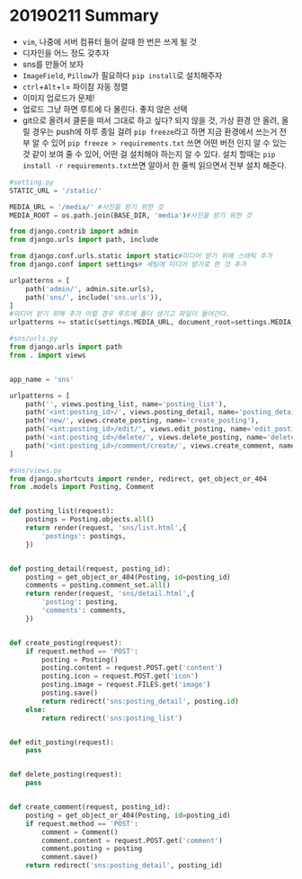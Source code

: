 # 20190211 Summary

* `vim`, 나중에 서버 컴퓨터 들어 갈때 한 번은 쓰게 될 것
* 디자인을 어느 정도 갖추자
* sns를 만들어 보자 
* `ImageField`,  `Pillow`가 필요하다 `pip install`로 설치해주자
* `ctrl`+`Alt`+`l`= 파이참 자동 정렬
* 이미지 업로드가 문제!
* 업로드 그냥 하면 루트에 다 몰린다. 좋지 않은 선택
* git으로 올려서 클론을 떠서 그대로 하고 싶다? 되지 않을 것, 가상 환경 안 올려, 올릴 경우는 push에 하루 종일 걸려 `pip freeze`라고 하면 지금 환경에서 쓰는거 전부 알 수 있어 `pip freeze > requirements.txt` 쓰면 어떤 버전 인지 알 수 있는 것 같이 보여 줄 수 있어, 어떤 걸 설치해야 하는지 알 수 있다. 설치 할때는 `pip install -r requirements.txt`쓰면 알아서 한 줄씩 읽으면서 전부 설치 해준다.

```python
#setting.py
STATIC_URL = '/static/'

MEDIA_URL = '/media/' #사진을 받기 위한 것
MEDIA_ROOT = os.path.join(BASE_DIR, 'media')#사진을 받기 위한 것
```

```python
from django.contrib import admin
from django.urls import path, include

from django.conf.urls.static import static#미디어 받기 위해 스태틱 추가
from django.conf import settings# 세팅에 미디어 받기로 한 것 추가

urlpatterns = [
    path('admin/', admin.site.urls),
    path('sns/', include('sns.urls')),
]
#미디어 받기 위해 추가 이럴 경우 루트에 폴더 생기고 파일이 들어간다.
urlpatterns += static(settings.MEDIA_URL, document_root=settings.MEDIA_ROOT)
```

```python
#sns/urls.py
from django.urls import path
from . import views


app_name = 'sns'

urlpatterns = [
    path('', views.posting_list, name='posting_list'),
    path('<int:posting_id>/', views.posting_detail, name='posting_detail'),
    path('new/', views.create_posting, name='create_posting'),
    path('<int:posting_id>/edit/', views.edit_posting, name='edit_posting'),
    path('<int:posting_id>/delete/', views.delete_posting, name='delete_posting'),
    path('<int:posting_id>/comment/create/', views.create_comment, name='create_comment'),
]

```

```python
#sns/views.py
from django.shortcuts import render, redirect, get_object_or_404
from .models import Posting, Comment


def posting_list(request):
    postings = Posting.objects.all()
    return render(request, 'sns/list.html',{
        'postings': postings,
    })


def posting_detail(request, posting_id):
    posting = get_object_or_404(Posting, id=posting_id)
    comments = posting.comment_set.all()
    return render(request, 'sns/detail.html',{
        'posting': posting,
        'comments': comments,
    })


def create_posting(request):
    if request.method == 'POST':
        posting = Posting()
        posting.content = request.POST.get('content')
        posting.icon = request.POST.get('icon')
        posting.image = request.FILES.get('image')
        posting.save()
        return redirect('sns:posting_detail', posting.id)
    else:
        return redirect('sns:posting_list')


def edit_posting(request):
    pass


def delete_posting(request):
    pass


def create_comment(request, posting_id):
    posting = get_object_or_404(Posting, id=posting_id)
    if request.method == 'POST':
        comment = Comment()
        comment.content = request.POST.get('comment')
        comment.posting = posting
        comment.save()
    return redirect('sns:posting_detail', posting_id)
```

